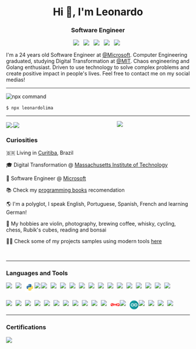 <!-- <h1 align="center">Hi <img src="https://raw.githubusercontent.com/ABSphreak/ABSphreak/master/gifs/Hi.gif" width="40px" />, I'm Leonardo</h1> -->
<!-- <h1 align="center">Hi, I'm Leonardo</h1> -->
<h1 align="center">Hi 👋, I'm Leonardo</h1>
<h3 align="center">Software Engineer</h3>

<p align='center'>
<a href="https://dev.to/leozz37"><img height="30" src="https://raw.githubusercontent.com/WaylonWalker/WaylonWalker/main/icon/dev.png"></a>&nbsp;&nbsp;
<a href="https://www.linkedin.com/in/leonardoaugustolima/"><img height="30" src="https://cdn-icons-png.flaticon.com/512/174/174857.png"></a>&nbsp;&nbsp;
<a href="https://twitter.com/Leozzils"><img height="30" src="https://upload.wikimedia.org/wikipedia/sco/9/9f/Twitter_bird_logo_2012.svg"></a>&nbsp;&nbsp;
<a href="https://stackoverflow.com/users/12252869/leonardo-lima"><img height="30" src="https://cdn-icons-png.flaticon.com/512/2111/2111628.png"></a>&nbsp;&nbsp;
<!-- <a href="https://www.instagram.com/leo.cpp/?hl=pt-br"><img height="30" src="https://github.com/WaylonWalker/WaylonWalker/blob/main/icon/instagram.jpg?raw=true"></a>&nbsp;&nbsp; -->
<!-- <a href="https://open.spotify.com/user/leozzils?si=OqyBabsEQTKYZDxEy0MoFQ"><img height="30" src="https://upload.wikimedia.org/wikipedia/commons/thumb/1/19/Spotify_logo_without_text.svg/768px-Spotify_logo_without_text.svg.png"></a>&nbsp;&nbsp; -->
<a href="https://medium.com/@leozz37"><img height="30" src="https://seeklogo.com/images/M/medium-logo-93CDCF6451-seeklogo.com.png"></a>&nbsp;&nbsp;
</p>

I'm a 24 years old Software Engineer at [@Microsoft](https://github.com/microsoft). Computer Engineering graduated, studying Digital Transformation at [@MIT](https://github.com/mit). Chaos engineering and Golang enthusiast. Driven to use technology to solve complex problems and create positive impact in people's lives. Feel free to contact me on my social medias!

  ---

![npx command](./images/npx-command.gif)

```shell
$ npx leonardolima
```

  ---

<a href="https://github.com/leozz37/github-readme-stats">
  <img align="center" src="https://github-readme-stats.vercel.app/api?username=leozz37&show_icons=true&hide_border=true&count_private=true&include_all_commits=true&theme=radical" />
</a>
<a href="https://github.com/leozz37/convoychat">
  <img align="center" src="https://github-readme-stats.vercel.app/api/top-langs/?username=leozz37&layout=compact&hide_border=true&count_private=true&hide=vue,html,hcl,Dockerfile,CMake,Makefile&theme=radical" />
</a>

<!-- <img align='right' src='https://user-images.githubusercontent.com/5713670/87202985-820dcb80-c2b6-11ea-9f56-7ec461c497c3.gif' width='200"'> -->
<img align='right' src='https://camo.githubusercontent.com/3c553beb641d154ec09f3f1cce78f434eb72a9b2843dc45e5aa191cc6234b383/687474703a2f2f7374617469632e76656c76657463616368652e6f72672f70616765732f323031382f30362f31332f70617274792d676f706865722f64616e63696e672d676f706865722e676966' width='200"'>

### Curiosities

🇧🇷 Living in [Curitiba](https://www.google.com/maps/place/Curitiba,+PR/@-25.4950501,-49.4298839,11z/data=!3m1!4b1!4m5!3m4!1s0x94dce35351cdb3dd:0x6d2f6ba5bacbe809!8m2!3d-25.4289541!4d-49.267137), Brazil

🎓 Digital Transformation @ [Massachusetts Institute of Technology](https://www.mit.edu/)

🏢 Software Engineer @ [Microsoft](https://www.microsoft.com/)

📚 Check my [programming books](https://github.com/leozz37/books) recomendation

🌎 I'm a polyglot, I speak English, Portuguese, Spanish, French and learning German!

🎻 My hobbies are violin, photography, brewing coffee, whisky, cycling, chess, Rubik's cubes, reading and bonsai

👨‍💻 Check some of my projects samples using modern tools [here](https://github.com/leozz37/leozz37/blob/master/PROJECTS.md)

<br />

  ---

### Languages and Tools

<img align="left" width="26px" src="https://www.pngkit.com/png/full/101-1010012_c-programming-icon-c-programming-language-logo.png" />
<img align="left" width="26px" src="https://raw.githubusercontent.com/isocpp/logos/master/cpp_logo.png" />
<img align="left" width="26px" src="https://raw.githubusercontent.com/github/explore/80688e429a7d4ef2fca1e82350fe8e3517d3494d/topics/python/python.png" />
<img align="left" width="18px" src="https://cdn.worldvectorlogo.com/logos/gopher.svg" />
<img align="left" width="26px" src="https://rustacean.net/assets/rustacean-orig-noshadow.svg" />
<img align="left" width="26px" src="https://vuejs.org/images/logo.png" />
<img align="left" width="26px" src="https://upload.wikimedia.org/wikipedia/commons/thumb/3/35/Tux.svg/1200px-Tux.svg.png" />
<img align="left" width="26px" src="https://cdn.shortpixel.ai/client/q_glossy,ret_img/https://keytotech.com/wp-content/uploads/2020/01/15.png" />
<img align="left" width="26px" src="https://static.viget.com/_284x284_crop_center-center_none/mongo-logo.png?mtime=20200729151614&focal=none&tmtime=20200729151719" />
<img align="left" width="26px" src="https://www.docker.com/wp-content/uploads/2022/03/Moby-logo.png" />
<!-- <img align="left" width="26px" src="https://www.docker.com/sites/default/files/d8/2019-07/Moby-logo.png" /> -->
<img align="left" width="26px" src="https://www.matza.education/wp-content/uploads/kubernetes.png" />
<img align="left" width="26px" src="https://img.icons8.com/color/452/firebase.png" />
<img align="left" width="26px" src="https://logodownload.org/wp-content/uploads/2021/06/google-cloud-logo-5.png" />
<img align="left" width="26px" src="https://cdn2.downdetector.com/static/uploads/logo/aws-logo-icon-PNG-Transparent-Background_3.png" />
<img align="left" width="26px" src="https://upload.wikimedia.org/wikipedia/commons/thumb/8/8f/Orange_lambda.svg/980px-Orange_lambda.svg.png" />
<img align="left" width="26px" src="https://cdn.iconscout.com/icon/free/png-512/heroku-5-569467.png" />
<img align="left" width="26px" src="https://i.pinimg.com/originals/28/ec/74/28ec7440a57536eebad2931517aa1cce.png" />
<img align="left" width="26px" src="https://www.kubeflow.org/docs/images/logos/TensorFlow.png" />

<br /><br />

<img align="left" width="26px" src="https://secure.meetupstatic.com/photos/event/1/f/8/600_451380504.jpeg" />
<img align="left" width="26px" src="https://miro.medium.com/max/501/1*vGoxefPo4asUVmNL1VpEig.png" />
<img align="left" width="26px" src="https://upload.wikimedia.org/wikipedia/commons/thumb/8/82/Circleci-icon-logo.svg/1200px-Circleci-icon-logo.svg.png" />
<img align="left" width="26px" src="https://www.klipfolio.com/sites/default/files/integrations/new-relic.png" />
<img align="left" width="26px" src="https://cdn.worldvectorlogo.com/logos/datadog.svg" />
<img align="left" width="26px" src="https://upload.wikimedia.org/wikipedia/commons/thumb/3/38/Prometheus_software_logo.svg/1200px-Prometheus_software_logo.svg.png" />
<img align="left" width="26px" src="https://rafaelit.files.wordpress.com/2017/12/grafana_icon1.png" />
<img align="left" width="26px" src="https://seeklogo.com/images/E/elasticsearch-logo-C75C4578EC-seeklogo.com.png" />
<img align="left" width="26px" src="https://grpc.io/img/logos/grpc-icon-color.png" />
<img align="left" width="26px" src="https://www.instana.com/media/01_INSTANA_IconSet_Kafka.svg" />
<img align="left" width="26px" src="https://www.brandeps.com/logo-download/R/RabbitMQ-logo-vector-01.svg" />
<img align="left" width="26px" src="https://raw.githubusercontent.com/brucelane/Cinder-ZeroMQ/master/cinderblock.png" />
<img align="left" width="26px" src="https://www.raspberrypi.org/app/uploads/2011/10/Raspi-PGB001.png" />
<img align="left" width="26px" src="https://raw.githubusercontent.com/github/explore/80688e429a7d4ef2fca1e82350fe8e3517d3494d/topics/arduino/arduino.png" />
<img align="left" width="26px" src="https://res-4.cloudinary.com/crunchbase-production/image/upload/c_lpad,f_auto,q_auto:eco/b01ulcvxyy2hcvrxqgph" />
<img align="left" width="26px" src="https://avatars0.githubusercontent.com/u/3170529?s=280&v=4" />
<img align="left" width="26px" src="https://upload.wikimedia.org/wikipedia/commons/thumb/0/0b/Qt_logo_2016.svg/1280px-Qt_logo_2016.svg.png" />
<img align="left" width="26px" src="https://upload.wikimedia.org/wikipedia/commons/1/13/Cmake.svg" />

<br clear="all" />

  ---

### Certifications

<img src="./images/certs.png.png" width="350px"/>
<!-- <img src="./images/hashicorp-certified-terraform-associate-removebg-preview.png" width="150px"/> -->
<!-- <img src="https://miro.medium.com/max/512/1*DJbMy16VAW8pc4vfuWCbQg.png" width="150px"/> -->
